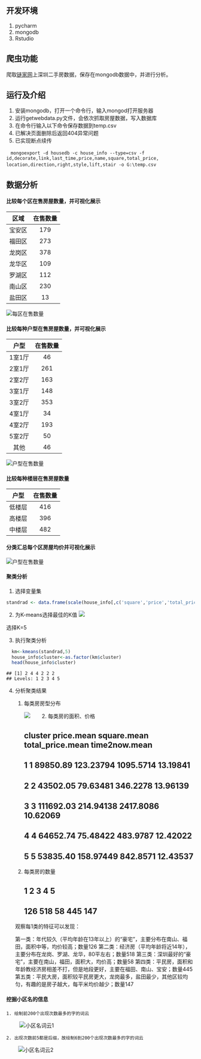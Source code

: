 ## 开发环境
 1. pycharm
 2. mongodb
 3. Rstudio
## 爬虫功能

爬取[链家网](https://sz.lianjia.com/ershoufang/)上深圳二手房数据，保存在mongodb数据中，并进行分析。

## 运行及介绍

 1. 安装mongodb，打开一个命令行，输入mongod打开服务器
 2. 运行getwebdata.py文件，会依次抓取房屋数据，写入数据库
 3. 在命令行输入以下命令保存数据到temp.csv
 4. 已解决页面删除后返回404异常问题
 5. 已实现断点续传

    `mongoexport -d housedb -c house_info --type=csv -f  
    id,decorate,link,last_time,price,name,square,total_price,
    location,direction,right,style,lift,stair -o G:\temp.csv`
    
## 数据分析
#### 比较每个区在售房屋数量，并可视化展示
 
| 区域 | 在售数量 |
| :-: | :-: |
|    宝安区 | 179 |
|    福田区 | 273 |
|    龙岗区 | 378 |
|    龙华区 | 109 |
|    罗湖区 | 112 |
|    南山区 | 230 |
|    盐田区 |  13 |

![每区在售数量](https://github.com/hiyaojie/python/raw/master/imgs/Rplot05.png)
#### 比较每种户型在售房屋数量，并可视化展示
| 户型 | 在售数量 |
| :-: | :-: |
| 1室1厅 |  46 |
| 2室1厅 | 261 |
| 2室2厅 | 163 |
| 3室1厅 | 148 |
| 3室2厅 | 353 |
| 4室1厅 |  34 |
| 4室2厅 | 193 |
| 5室2厅 |  50 |
| 其他 |  46 |

![户型在售数量](https://github.com/hiyaojie/python/raw/master/imgs/Rplot04.png)

#### 比较每种楼层在售房屋数量
| 户型 | 在售数量 |
| :-: | :-: |
| 低楼层 | 416 |
| 高楼层 | 396 |
| 中楼层 | 482 |

#### 分类汇总每个区房屋均价并可视化展示

![户型在售数量](https://github.com/hiyaojie/python/raw/master/imgs/Rplot06.png)

#### 聚类分析
 1.  选择变量集
``` r
standrad <- data.frame(scale(house_info[,c('square','price','total_price')]))
```
2. 为K-means选择最佳的K值 
![](https://github.com/hiyaojie/python/raw/master/imgs/Rplot07.png) 

  选择K=5
  
3. 执行聚类分析

``` r
  km<-kmeans(standrad,5)
  house_info$cluster<-as.factor(km$cluster)  
  head(house_info$cluster)
```

    ## [1] 2 4 4 2 2 2
    ## Levels: 1 2 3 4 5
 4. 分析聚类结果
 
    1. 每类房房型分布
    
       ![](https://github.com/hiyaojie/python/raw/master/imgs/Rplot08.png) 
    
    2. 每类房的面积、价格
        ##   cluster price.mean square.mean total_price.mean time2now.mean
        ## 1       1   89850.89   123.23794        1095.5714      13.19841
        ## 2       2   43502.05    79.63481         346.2278      13.96139
        ## 3       3  111692.03   214.94138        2417.8086      10.62069
        ## 4       4   64652.74    75.48422         483.9787      12.42022
        ## 5       5   53835.40   158.97449         842.8571      12.43537
    3. 每类房的数量
        ##   1   2   3   4   5 
        ## 126 518  58 445 147
        
    观察每1类的特征可以发现：

    第一类：年代较久（平均年龄在13年以上）的“豪宅”，主要分布在南山、福田，面积中等，均价较高；数量126
    第二类：经济房（平均年龄将近14年），主要分布在龙岗、罗湖、龙华，80平左右；数量518
    第三类：深圳最好的“豪宅”，主要在南山，福田，面积大，均价高；数量58
    第四类：平民房，面积和年龄教经济房相差不打，但是地段更好，主要在福田、南山、宝安；数量445
    第五类：平民大房，面积较平民房更大，龙岗最多，盐田最少，其他区较均匀，有趣的是房子越大，每平米均价越少；数量147


#### 挖掘小区名的信息
    1. 绘制前200个出现次数最多的字的词云
          ![小区名词云1](https://github.com/hiyaojie/python/raw/master/imgs/Rplot02.png)
          
          
    2. 出现次数前5都是后缀，故绘制6到200个出现次数最多的字的词云
          ![小区名词云2](https://github.com/hiyaojie/python/raw/master/imgs/Rplot03.png)
       
   

   
   
